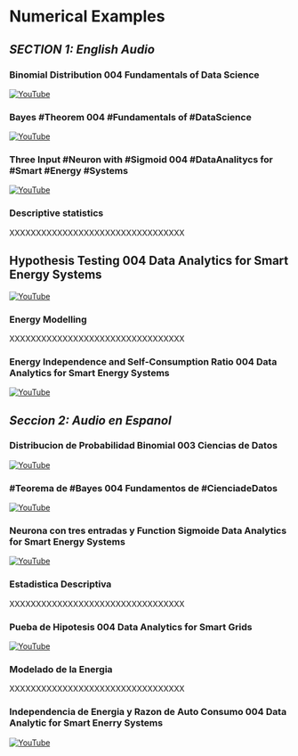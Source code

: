 # Numerical Examples

## *SECTION 1: English Audio*

### Binomial Distribution 004 Fundamentals of Data Science

[![YouTube](http://i.ytimg.com/vi/Mcd1QSkSQN8/hqdefault.jpg)](https://www.youtube.com/watch?v=Mcd1QSkSQN8)

### Bayes #Theorem 004 #Fundamentals of #DataScience

[![YouTube](http://i.ytimg.com/vi/odQpZasrGyY/hqdefault.jpg)](https://www.youtube.com/watch?v=odQpZasrGyY)

### Three Input #Neuron with #Sigmoid 004 #DataAnalitycs for #Smart #Energy #Systems

[![YouTube](http://i.ytimg.com/vi/ck2x8hFEoHY/hqdefault.jpg)](https://www.youtube.com/watch?v=ck2x8hFEoHY)

### Descriptive statistics

XXXXXXXXXXXXXXXXXXXXXXXXXXXXXXXXX

## Hypothesis Testing 004 Data Analytics for Smart Energy Systems

[![YouTube](http://i.ytimg.com/vi/Tzpb4QTZiWU/hqdefault.jpg)](https://www.youtube.com/watch?v=Tzpb4QTZiWU)

### Energy Modelling

XXXXXXXXXXXXXXXXXXXXXXXXXXXXXXXXX

### Energy Independence and Self-Consumption Ratio 004 Data Analytics for Smart Energy Systems

[![YouTube](http://i.ytimg.com/vi/IN8gKsfj4sc/hqdefault.jpg)](https://www.youtube.com/watch?v=IN8gKsfj4sc)

## *Seccion 2: Audio en Espanol*

### Distribucion de Probabilidad Binomial 003 Ciencias de Datos

[![YouTube](http://i.ytimg.com/vi/Mf3qyXkgd8k/hqdefault.jpg)](https://www.youtube.com/watch?v=Mf3qyXkgd8k)

### #Teorema de #Bayes 004 Fundamentos de #CienciadeDatos

[![YouTube](http://i.ytimg.com/vi/YMxDbqMzGsI/hqdefault.jpg)](https://www.youtube.com/watch?v=YMxDbqMzGsI)

### Neurona con tres entradas y Function Sigmoide Data Analytics for Smart Energy Systems

[![YouTube](http://i.ytimg.com/vi/4qUv-GOeDAg/hqdefault.jpg)](https://www.youtube.com/watch?v=4qUv-GOeDAg)

### Estadistica Descriptiva

XXXXXXXXXXXXXXXXXXXXXXXXXXXXXXXXX

### Pueba de Hipotesis 004 Data Analytics for Smart Grids

[![YouTube](http://i.ytimg.com/vi/-KXC_pEzLPM/hqdefault.jpg)](https://www.youtube.com/watch?v=-KXC_pEzLPM)

### Modelado de la Energia

XXXXXXXXXXXXXXXXXXXXXXXXXXXXXXXXX

### Independencia de Energia y Razon de Auto Consumo 004 Data Analytic for Smart Enerry Systems

[![YouTube](http://i.ytimg.com/vi/7pc4UAM1-yw/hqdefault.jpg)](https://www.youtube.com/watch?v=7pc4UAM1-yw)
